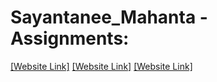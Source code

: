 # Sayantanee_Mahanta - Assignments:
[[Website Link]](https://nift-web-design.github.io/Sayantanee_Mahanta/Assignment_1)
[[Website Link]](https://nift-web-design.github.io/Sayantanee_Mahanta/Assignment_3)
[[Website Link]](https://nift-web-design.github.io/Sayantanee_Mahanta/Assignment_2)
